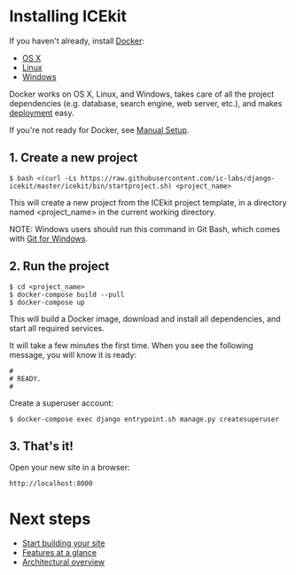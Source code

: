 # Installing ICEkit
<!-- keep identical with README -->

If you haven't already, install [Docker](docker.md):

  * [OS X](https://download.docker.com/mac/stable/Docker.dmg)
  * [Linux](https://docs.docker.com/engine/installation/linux/)
  * [Windows](https://download.docker.com/win/stable/InstallDocker.msi)

Docker works on OS X, Linux, and Windows, takes care of all the project
dependencies (e.g. database, search engine, web server, etc.), and makes
[deployment](../howto/deployment.md) easy.

If you're not ready for Docker, see [Manual Setup](manual-setup.md).

## 1. Create a new project

    $ bash <(curl -Ls https://raw.githubusercontent.com/ic-labs/django-icekit/master/icekit/bin/startproject.sh) <project_name>

This will create a new project from the ICEkit project template, in a directory
named <project_name> in the current working directory.

NOTE: Windows users should run this command in Git Bash, which comes with
[Git for Windows](https://git-for-windows.github.io/).

## 2. Run the project

    $ cd <project_name>
    $ docker-compose build --pull
    $ docker-compose up

This will build a Docker image, download and install all dependencies, and
start all required services.

It will take a few minutes the first time. When you see the following message,
you will know it is ready:

    #
    # READY.
    #

Create a superuser account:

    $ docker-compose exec django entrypoint.sh manage.py createsuperuser

## 3. That's it!

Open your new site in a browser:

    http://localhost:8000

# Next steps

  * [Start building your site](../howto/start.md)
  * [Features at a glance](features.md)
  * [Architectural overview](architecture.md)
